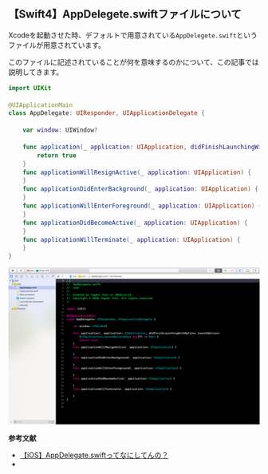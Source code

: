 ## 【Swift4】AppDelegete.swiftファイルについて



Xcodeを起動させた時、デフォルトで用意されている`AppDelegete.swift`というファイルが用意されています。

このファイルに記述されていることが何を意味するのかについて、この記事では説明してきます。

```swift
import UIKit

@UIApplicationMain
class AppDelegate: UIResponder, UIApplicationDelegate {

    var window: UIWindow?

    func application(_ application: UIApplication, didFinishLaunchingWithOptions launchOptions: [UIApplication.LaunchOptionsKey: Any]?) -> Bool {
        return true
    }
    func applicationWillResignActive(_ application: UIApplication) {
    }
    func applicationDidEnterBackground(_ application: UIApplication) {
    }
    func applicationWillEnterForeground(_ application: UIApplication) {
    }
    func applicationDidBecomeActive(_ application: UIApplication) {
    }
    func applicationWillTerminate(_ application: UIApplication) {
    }
}
```



<img src="../images/AppDelegate.png">



**参考文献**

* <a href = "https://qiita.com/SoyaTakahashi/items/cc8f48af792c353cd9f3">【iOS】AppDelegate.swiftってなにしてんの？</a>
* 